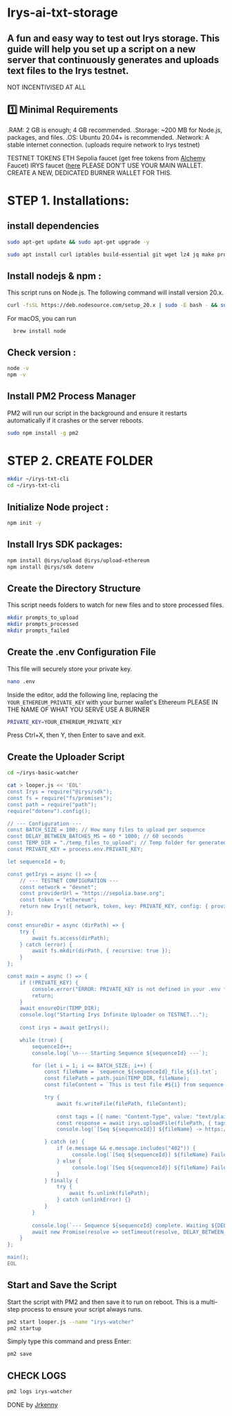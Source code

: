 # Irys-ai-txt-storage
## A fun and easy way to test out Irys storage. This guide will help you set up a script on a new server that continuously generates and uploads text files to the Irys testnet.
NOT INCENTIVISED AT ALL 


## 1️⃣ Minimal Requirements
.RAM: 2 GB is enough; 4 GB recommended.
.Storage: ~200 MB for Node.js, packages, and files.
.OS: Ubuntu 20.04+ is recommended.
.Network: A stable internet connection. (uploads require network to Irys testnet)

TESTNET TOKENS
ETH Sepolia faucet (get free tokens from [Alchemy](https://www.alchemy.com/faucets/ethereum-sepolia) Faucet)
IRYS faucet ([here]([https://irys.xyz/faucet])
PLEASE DON'T USE YOUR MAIN WALLET. CREATE A NEW, DEDICATED BURNER WALLET FOR THIS.

# STEP 1. Installations:
## install dependencies
```bash
sudo apt-get update && sudo apt-get upgrade -y
```
```bash
sudo apt install curl iptables build-essential git wget lz4 jq make protobuf-compiler cmake gcc nano automake autoconf tmux htop nvme-cli libgbm1 pkg-config libssl-dev libleveldb-dev tar clang bsdmainutils ncdu unzip libleveldb-dev screen ufw -y
```
## Install nodejs & npm :
This script runs on Node.js. The following command will install version 20.x.
```bash
curl -fsSL https://deb.nodesource.com/setup_20.x | sudo -E bash - && sudo apt install -y nodejs
``` 
For macOS, you can run

      brew install node

## Check version :
```bash
node -v
npm -v
```
## Install PM2 Process Manager
PM2 will run our script in the background and ensure it restarts automatically if it crashes or the server reboots.
```bash
sudo npm install -g pm2
```

# STEP 2. CREATE FOLDER
```bash
mkdir ~/irys-txt-cli
cd ~/irys-txt-cli
```
## Initialize Node project :
```bash
npm init -y
```
## Install Irys SDK packages:
```bash
npm install @irys/upload @irys/upload-ethereum
npm install @irys/sdk dotenv
```
## Create the Directory Structure
This script needs folders to watch for new files and to store processed files.
```bash
mkdir prompts_to_upload
mkdir prompts_processed
mkdir prompts_failed
```
## Create the .env Configuration File 
This file will securely store your private key.

```bash
nano .env
```
Inside the editor, add the following line, replacing the `YOUR_ETHEREUM_PRIVATE_KEY` with your burner wallet's Ethereum
PLEASE IN THE NAME OF WHAT YOU SERVE USE A BURNER 
```bash
PRIVATE_KEY=YOUR_ETHEREUM_PRIVATE_KEY
```
Press Ctrl+X, then Y, then Enter to save and exit.

## Create the Uploader Script

```bash
cd ~/irys-basic-watcher

cat > looper.js << 'EOL'
const Irys = require("@irys/sdk");
const fs = require("fs/promises");
const path = require("path");
require("dotenv").config();

// --- Configuration ---
const BATCH_SIZE = 100; // How many files to upload per sequence
const DELAY_BETWEEN_BATCHES_MS = 60 * 1000; // 60 seconds
const TEMP_DIR = "./temp_files_to_upload"; // Temp folder for generated files
const PRIVATE_KEY = process.env.PRIVATE_KEY;

let sequenceId = 0;

const getIrys = async () => {
    // --- TESTNET CONFIGURATION ---
    const network = "devnet";
    const providerUrl = "https://sepolia.base.org";
    const token = "ethereum";
    return new Irys({ network, token, key: PRIVATE_KEY, config: { providerUrl } });
};

const ensureDir = async (dirPath) => {
    try {
        await fs.access(dirPath);
    } catch (error) {
        await fs.mkdir(dirPath, { recursive: true });
    }
};

const main = async () => {
    if (!PRIVATE_KEY) {
        console.error("ERROR: PRIVATE_KEY is not defined in your .env file.");
        return;
    }
    await ensureDir(TEMP_DIR);
    console.log("Starting Irys Infinite Uploader on TESTNET...");
    
    const irys = await getIrys();

    while (true) {
        sequenceId++;
        console.log(`\n--- Starting Sequence ${sequenceId} ---`);

        for (let i = 1; i <= BATCH_SIZE; i++) {
            const fileName = `sequence_${sequenceId}_file_${i}.txt`;
            const filePath = path.join(TEMP_DIR, fileName);
            const fileContent = `This is test file #${i} from sequence #${sequenceId}. Timestamp: ${Date.now()}`;

            try {
                await fs.writeFile(filePath, fileContent);
                
                const tags = [{ name: "Content-Type", value: "text/plain" }];
                const response = await irys.uploadFile(filePath, { tags });
                console.log(`[Seq ${sequenceId}] ${fileName} -> https://gateway.irys.xyz/${response.id}`);

            } catch (e) {
                if (e.message && e.message.includes("402")) {
                     console.log(`[Seq ${sequenceId}] ${fileName} Failed: 402 Not enough balance`);
                } else {
                     console.log(`[Seq ${sequenceId}] ${fileName} Failed: ${e.message}`);
                }
            } finally {
                try {
                    await fs.unlink(filePath);
                } catch (unlinkError) {}
            }
        }
        
        console.log(`--- Sequence ${sequenceId} complete. Waiting ${DELAY_BETWEEN_BATCHES_MS / 1000} seconds... ---`);
        await new Promise(resolve => setTimeout(resolve, DELAY_BETWEEN_BATCHES_MS));
    }
};

main();
EOL
```

## Start and Save the Script
Start the script with PM2 and then save it to run on reboot.
This is a multi-step process to ensure your script always runs.

```bash
pm2 start looper.js --name "irys-watcher"
pm2 startup
```
Simply type this command and press Enter:
```bash
pm2 save
```
## CHECK LOGS 
```bash
pm2 logs irys-watcher
```

DONE 
 by [Jrkenny](https://x.com/Jrken_ny)
